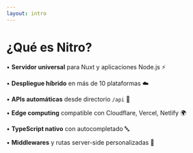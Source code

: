 ```yaml
---
layout: intro
---
```


# ¿Qué es Nitro?

• **Servidor universal** para Nuxt y aplicaciones Node.js ⚡

• **Despliegue híbrido** en más de 10 plataformas ☁️

• **APIs automáticas** desde directorio `/api` 🔄

• **Edge computing** compatible con Cloudflare, Vercel, Netlify 🌍

• **TypeScript nativo** con autocompletado 🔤

• **Middlewares** y rutas server-side personalizadas 🔧